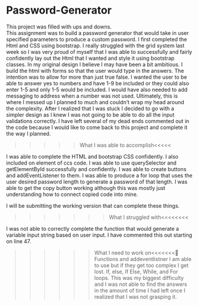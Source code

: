 # Password-Generator

This project was filled with ups and downs. 
This assignment was to build a password generator that would take in user specified parameters to produce a custom password. I first completed the Html and CSS using bootstrap. I really struggled with the grid system last week so I was very proud of myself that I was able to successfully and fairly confidently lay out the Html that I wanted and style it using bootstrap classes. In my original design I believe I may have been a bit ambitious. I build the html with forms so that the user would type in the answers. The intention was to allow for more than just true false. I wanted the user to be able to answer yes to numbers and have 1-9 be included or they could also enter 1-5 and only 1-5 would be included. I would have also needed to add messaging to address when a number was not used. Ultimately, this is where I messed up I planned to much and couldn’t wrap my head around the complexity. After I realized that I was stuck I decided to go with a simpler design as I knew I was not going to be able to do all the input validations correctly.
I have left several of my dead ends commented out in the code because I would like to come back to this project and complete it the way I planned.

> > > > > What I was able to accomplish<<<<<

I was able to complete the HTML and bootstrap CSS confidently. I also included on element of ccs code.
I was able to use querySelector and getElementById successfully and confidently.
I was able to create buttons and addEventListener to them.
I was able to produce a for loop that uses the user desired password length to generate a password of that length.
I was able to get the copy button working although this was mostly just understanding how to connect copied code into mine.

I will be submitting the working version that can complete these things.

> > > > > > > What I struggled with<<<<<<<<

I was not able to correctly complete the function that would generate a variable input string based on user input.
I have commented this out starting on line 47.

> > > > > > What I need to work on<<<<<<<
> > > > > > Functions and addeventlistner I am able to use but if they get too complex I get lost.
> > > > > > If, else, If Else, While, and For loops. This was my biggest difficulty and I was not able to find the answers in the amount of time I had left once I realized that I was not grasping it.

